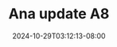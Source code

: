 --- 
title: "Ana update A8"
description: "streaming bokep Ana update A8 instagram video full new"
date: 2024-10-29T03:12:13-08:00
file_code: "skwebta0ehgw"
draft: false
cover: "3mh2wa02aqdf4ahk.jpg"
tags: ["Ana", "update", "bokep-indo", "bokep-viral", "bokep-ig"]
length: 129
fld_id: "1482777"
foldername: "Ana update"
categories: ["Ana update"]
views: 0
---